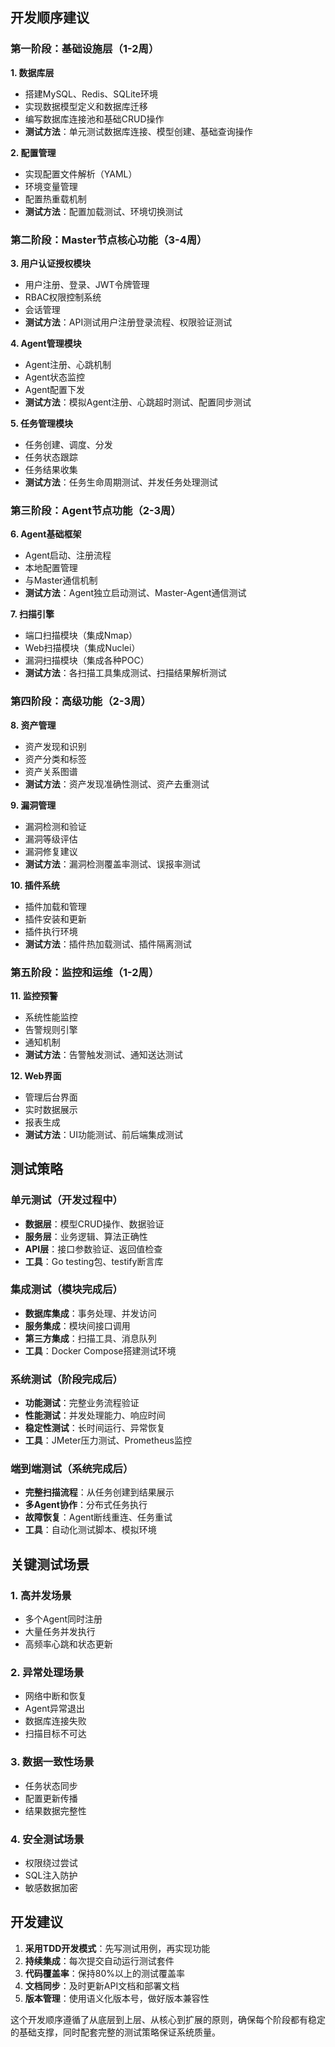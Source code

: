 ## 开发顺序建议

### 第一阶段：基础设施层（1-2周）

**1. 数据库层**
- 搭建MySQL、Redis、SQLite环境
- 实现数据模型定义和数据库迁移
- 编写数据库连接池和基础CRUD操作
- **测试方法**：单元测试数据库连接、模型创建、基础查询操作

**2. 配置管理**
- 实现配置文件解析（YAML）
- 环境变量管理
- 配置热重载机制
- **测试方法**：配置加载测试、环境切换测试

### 第二阶段：Master节点核心功能（3-4周）

**3. 用户认证授权模块**
- 用户注册、登录、JWT令牌管理
- RBAC权限控制系统
- 会话管理
- **测试方法**：API测试用户注册登录流程、权限验证测试

**4. Agent管理模块**
- Agent注册、心跳机制
- Agent状态监控
- Agent配置下发
- **测试方法**：模拟Agent注册、心跳超时测试、配置同步测试

**5. 任务管理模块**
- 任务创建、调度、分发
- 任务状态跟踪
- 任务结果收集
- **测试方法**：任务生命周期测试、并发任务处理测试

### 第三阶段：Agent节点功能（2-3周）

**6. Agent基础框架**
- Agent启动、注册流程
- 本地配置管理
- 与Master通信机制
- **测试方法**：Agent独立启动测试、Master-Agent通信测试

**7. 扫描引擎**
- 端口扫描模块（集成Nmap）
- Web扫描模块（集成Nuclei）
- 漏洞扫描模块（集成各种POC）
- **测试方法**：各扫描工具集成测试、扫描结果解析测试

### 第四阶段：高级功能（2-3周）

**8. 资产管理**
- 资产发现和识别
- 资产分类和标签
- 资产关系图谱
- **测试方法**：资产发现准确性测试、资产去重测试

**9. 漏洞管理**
- 漏洞检测和验证
- 漏洞等级评估
- 漏洞修复建议
- **测试方法**：漏洞检测覆盖率测试、误报率测试

**10. 插件系统**
- 插件加载和管理
- 插件安装和更新
- 插件执行环境
- **测试方法**：插件热加载测试、插件隔离测试

### 第五阶段：监控和运维（1-2周）

**11. 监控预警**
- 系统性能监控
- 告警规则引擎
- 通知机制
- **测试方法**：告警触发测试、通知送达测试

**12. Web界面**
- 管理后台界面
- 实时数据展示
- 报表生成
- **测试方法**：UI功能测试、前后端集成测试

## 测试策略

### 单元测试（开发过程中）
- **数据层**：模型CRUD操作、数据验证
- **服务层**：业务逻辑、算法正确性
- **API层**：接口参数验证、返回值检查
- **工具**：Go testing包、testify断言库

### 集成测试（模块完成后）
- **数据库集成**：事务处理、并发访问
- **服务集成**：模块间接口调用
- **第三方集成**：扫描工具、消息队列
- **工具**：Docker Compose搭建测试环境

### 系统测试（阶段完成后）
- **功能测试**：完整业务流程验证
- **性能测试**：并发处理能力、响应时间
- **稳定性测试**：长时间运行、异常恢复
- **工具**：JMeter压力测试、Prometheus监控

### 端到端测试（系统完成后）
- **完整扫描流程**：从任务创建到结果展示
- **多Agent协作**：分布式任务执行
- **故障恢复**：Agent断线重连、任务重试
- **工具**：自动化测试脚本、模拟环境

## 关键测试场景

### 1. 高并发场景
- 多个Agent同时注册
- 大量任务并发执行
- 高频率心跳和状态更新

### 2. 异常处理场景
- 网络中断和恢复
- Agent异常退出
- 数据库连接失败
- 扫描目标不可达

### 3. 数据一致性场景
- 任务状态同步
- 配置更新传播
- 结果数据完整性

### 4. 安全测试场景
- 权限绕过尝试
- SQL注入防护
- 敏感数据加密

## 开发建议

1. **采用TDD开发模式**：先写测试用例，再实现功能
2. **持续集成**：每次提交自动运行测试套件
3. **代码覆盖率**：保持80%以上的测试覆盖率
4. **文档同步**：及时更新API文档和部署文档
5. **版本管理**：使用语义化版本号，做好版本兼容性

这个开发顺序遵循了从底层到上层、从核心到扩展的原则，确保每个阶段都有稳定的基础支撑，同时配套完整的测试策略保证系统质量。
        